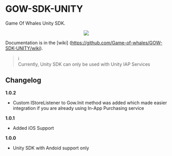 # GOW-SDK-UNITY
Game Of Whales Unity SDK.

<p align=center>
<img src=http://gameofwhales.com/static/images/landing/logo-right.png>
</p>

Documentation is in the [wiki] (https://github.com/Game-of-whales/GOW-SDK-UNITY/wiki).
> :information_source:<br>
> Currently, Unity SDK can only be used with Unity IAP Services

Changelog
---------
**1.0.2**
* Custom IStoreListener to Gow.Init method was added which made easier integration if you are already using In-App Purchasing service

**1.0.1**
* Added iOS Support

**1.0.0**
* Unity SDK with Andoid support only
